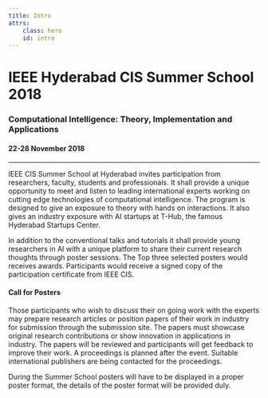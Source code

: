 ```yaml
---
title: Intro
attrs:
    class: hero
    id: intro
---
```

# IEEE Hyderabad CIS Summer School 2018
### Computational Intelligence: Theory, Implementation and Applications
#### 22-28 November 2018  
---
IEEE CIS Summer School at Hyderabad invites participation from researchers, faculty, students and professionals. It shall provide a unique opportunity to meet and listen to leading international experts working on cutting edge technologies of computational intelligence. The program is designed to give  an exposure to theory with hands on interactions. It also gives an industry exposure with AI startups at T-Hub, the famous Hyderabad Startups Center.  
  
In addition to the conventional talks and tutorials it shall provide young researchers in AI with a unique platform to share their current research thoughts through  poster sessions. The Top three selected posters would receives awards. Participants would receive a signed copy of the participation certificate from IEEE CIS.  
  
#### Call for Posters
Those participants who wish to discuss their on going work with the experts may prepare research articles or position papers of their work in industry for submission through the submission site. The papers must showcase original research contributions or show innovation in applications in industry. The papers will be reviewed and participants will get feedback to improve their work. A proceedings is planned after the event. Suitable international publishers are being contacted for the proceedings.  
  
During the Summer School posters will have to be displayed in a proper poster format, the details of the poster format will be provided duly.  
  